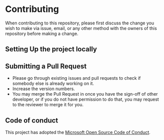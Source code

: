 # Contributing
When contributing to this repository, please first discuss the change you wish to make via issue, email, or any other method with the owners of this repository before making a change.
## Setting Up the project locally
## Submitting a Pull Request
* Please go through existing issues and pull requests to check if somebody else is already working on it.
* Increase the version numbers.
* You may merge the Pull Request in once you have the sign-off of other developer, or if you do not have permission to do that, you may request to the reviewer to merge it for you.
## Code of conduct
This project has adopted the [Microsoft Open Source Code of Conduct](https://opensource.microsoft.com/codeofconduct/).